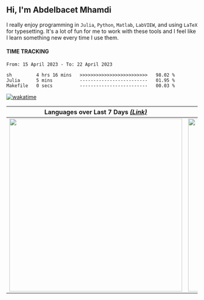 ## Hi, I'm **Abdelbacet Mhamdi**

I really enjoy programming in `Julia`, `Python`, `Matlab`, `LabVIEW`, and using `LaTeX` for typesetting. It's a lot of fun for me to work with these tools and I feel like I learn something new every time I use them.

#### TIME TRACKING
<!--START_SECTION:waka-->

```text
From: 15 April 2023 - To: 22 April 2023

sh         4 hrs 16 mins   >>>>>>>>>>>>>>>>>>>>>>>>>   98.02 %
Julia      5 mins          -------------------------   01.95 %
Makefile   0 secs          -------------------------   00.03 %
```

<!--END_SECTION:waka-->

[![wakatime](https://wakatime.com/badge/user/a7e05912-c632-43ea-8993-3a4a3d6118b3.svg)](https://wakatime.com/@a7e05912-c632-43ea-8993-3a4a3d6118b3)

 Languages over Last 7 Days [*(Link)*](https://wakatime.com/share/@amhamdi/47bfed55-3bb2-44eb-84d5-b4e5f19b9396.svg) | Editors over Last 7 Days [*(Link)*](https://wakatime.com/share/@amhamdi/0e45d800-32ba-4074-ac1e-9ee329554566.svg)
:-------------------------:|:-------------------------:
<img width="455em" src="https://wakatime.com/share/@amhamdi/47bfed55-3bb2-44eb-84d5-b4e5f19b9396.svg"> | <img width="455em" src="https://wakatime.com/share/@amhamdi/0e45d800-32ba-4074-ac1e-9ee329554566.svg">



<!--  
                      %%%%%%%%%%%%%%%%%%%%%%%%%%%%%%%%%%%%%%%%%%% COMMENTS %%%%%%%%%%%%%%%%%%%%%%%%%%%%%%%%%%%%%%%%%%%
                      
##### Languages over Last 7 Days [*(Link)*](https://wakatime.com/share/@amhamdi/47bfed55-3bb2-44eb-84d5-b4e5f19b9396.svg)

<img width="455em" src="https://wakatime.com/share/@amhamdi/47bfed55-3bb2-44eb-84d5-b4e5f19b9396.svg">

##### Editors over Last 7 Days [*(Link)*](https://wakatime.com/share/@amhamdi/0e45d800-32ba-4074-ac1e-9ee329554566.svg)

<img width="455em" src="https://wakatime.com/share/@amhamdi/0e45d800-32ba-4074-ac1e-9ee329554566.svg">

<img height="180em" src="https://github-readme-stats.vercel.app/api/top-langs/?username=a-mhamdi&langs_count=8&layout=compact&theme=vue-dark" />

[![wakatime](https://wakatime.com/badge/user/a7e05912-c632-43ea-8993-3a4a3d6118b3.svg)](https://wakatime.com/@a7e05912-c632-43ea-8993-3a4a3d6118b3)

##### [Languages over last 7 days]()
 
![Languages](https://wakatime.com/share/@amhamdi/f97464e9-85fa-4cf4-b6db-f45e253e177a.svg)
 
##### Editors over last 7 days

![Editors](https://wakatime.com/share/@amhamdi/3fa42229-0715-411a-8b24-2e0f1ad61ba2.svg)



## My GitHub Statistics
<img height="180em" src="https://github-readme-stats.vercel.app/api?username=a-mhamdi&show_icons=true&hide_border=true&&count_private=true&include_all_commits=true&langs_count=8&layout=compact&theme=vue-dark" />

<img height="180em" src="https://github-readme-stats.vercel.app/api/top-langs/?username=a-mhamdi&langs_count=8&layout=compact&theme=vue-dark" />

## You Can Reach Me On
<div align="center">
  
  <a href="https://www.linkedin.com/in/linmhamdi/" target="_blank">
  <img src=https://img.shields.io/badge/linkedin-%231E77B5.svg?&style=for-the-badge&logo=linkedin&logoColor=white alt=linkedin style="margin-bottom: 5px;" />
  </a>
  
  <a href="https://twitter.com/twMhamdi" target="_blank">
  <img src=https://img.shields.io/badge/twitter-%2300acee.svg?&style=for-the-badge&logo=twitter&logoColor=white alt=twitter style="margin-bottom: 5px;" />
  </a>
  
  <a href="https://www.facebook.com/fbMhamdi" target="_blank">
  <img src=https://img.shields.io/badge/facebook-%232E87FB.svg?&style=for-the-badge&logo=facebook&logoColor=white alt=facebook style="margin-bottom: 5px;" />
  </a>
  
</div>


**a-mhamdi/a-mhamdi** is a ✨ _special_ ✨ repository because its `README.md` (this file) appears on your GitHub profile.

Here are some ideas to get you started:

- 🔭 I’m currently working on ...
- 🌱 I’m currently learning ...
- 👯 I’m looking to collaborate on ...
- 🤔 I’m looking for help with ...
- 💬 Ask me about ...
- 📫 How to reach me: ...
- 😄 Pronouns: ...
- ⚡ Fun fact: ...

I'm currently working as a full-time senior lecturer at the dept. of Electrical Engineering at the Higher Institute of Technological Studies of Bizerte [*(ISET Bizerte)*](http://www.isetbz.rnu.tn/).

My primary interests are **system control**, **machine learning**, and **deep learning**. 

https://javascript.plainenglish.io/how-to-create-an-awesome-github-profile-readme-a474d5b45645
https://wakatime.com/plugins
<p align="left"> <img src="https://komarev.com/ghpvc/?username=a-mhamdi&label=My+Profile+Visitors&color=red&style=plastic" /> </p>

  <a href="https://github.com/a-mhamdi" target="_blank">
    <img src=https://img.shields.io/badge/github-%2324292e.svg?&style=for-the-badge&logo=github&logoColor=white alt=github style="margin-bottom: 5px;" />
  </a>

-->
